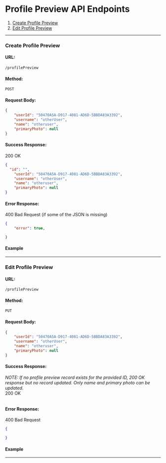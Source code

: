 # Profile Preview API Endpoints 
  

1. [Create Profile Preview](#createpreview) 
2. [Edit Profile Preview](#editpreview) 

---

### Create Profile Preview<a name="createpreview"></a>

#### URL:
`/profilePreview`

#### Method:
`POST`

#### Request Body:
```json 
{
	"userId": "50470A5A-D917-4081-AD6D-5BBDA83A3392",
	"username": "otherUser",
	"name": "otheruser",
	"primaryPhoto": null
}
```

#### Success Response:
200 OK
```json 
{
  "id": "",
	"userId": "50470A5A-D917-4081-AD6D-5BBDA83A3392",
	"username": "otherUser",
	"name": "otheruser",
	"primaryPhoto": null
}
```

#### Error Response: 
400 Bad Request (if some of the JSON is missing)
```json
{
	"error": true,

}
```

#### Example


---

### Edit Profile Preview<a name="editpreview"></a>

#### URL:
`/profilePreview`

#### Method:
`PUT`


#### Request Body:
```json 
{
	"userId": "50470A5A-D917-4081-AD6D-5BBDA83A3392",
	"username": "otherUser",
	"name": "otheruser",
	"primaryPhoto": null
}
```

#### Success Response:
_NOTE: If no profile preview record exists for the provided ID, 200 OK response but no record updated. Only name and primary photo can be updated._         
200 OK 
```json

```
#### Error Response:
400 Bad Request 
```json
{

}
```

#### Example

---

